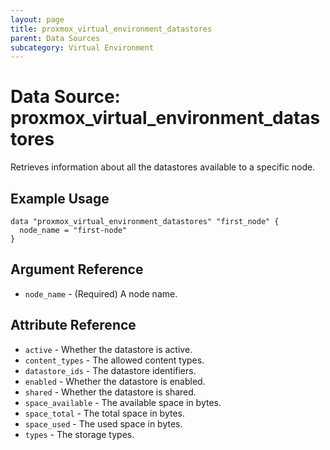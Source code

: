 ```yaml
---
layout: page
title: proxmox_virtual_environment_datastores
parent: Data Sources
subcategory: Virtual Environment
---
```


# Data Source: proxmox_virtual_environment_datastores

Retrieves information about all the datastores available to a specific node.

## Example Usage

```hcl
data "proxmox_virtual_environment_datastores" "first_node" {
  node_name = "first-node"
}
```

## Argument Reference

- `node_name` - (Required) A node name.

## Attribute Reference

- `active` - Whether the datastore is active.
- `content_types` - The allowed content types.
- `datastore_ids` - The datastore identifiers.
- `enabled` - Whether the datastore is enabled.
- `shared` - Whether the datastore is shared.
- `space_available` - The available space in bytes.
- `space_total` - The total space in bytes.
- `space_used` - The used space in bytes.
- `types` - The storage types.
